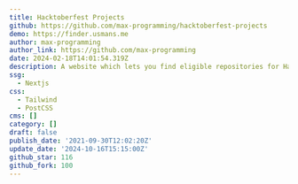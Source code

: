 ```yaml
---
title: Hacktoberfest Projects
github: https://github.com/max-programming/hacktoberfest-projects
demo: https://finder.usmans.me
author: max-programming
author_link: https://github.com/max-programming
date: 2024-02-18T14:01:54.319Z
description: A website which lets you find eligible repositories for Hacktoberfest 2023!
ssg:
  - Nextjs
css:
  - Tailwind
  - PostCSS
cms: []
category: []
draft: false
publish_date: '2021-09-30T12:02:20Z'
update_date: '2024-10-16T15:15:00Z'
github_star: 116
github_fork: 100
---
```

